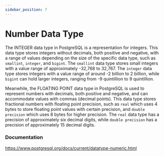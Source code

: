```yaml
---
sidebar_position: 7
---
```


# Number Data Type

The INTEGER data type in PostgreSQL is a representation for integers. This data type stores integers without decimals, both positive and negative, with a range of values depending on the size of the specific data type, such as `smallint`, `integer`, and `bigint`. The `smallint` data type stores small integers with a value range of approximately -32,768 to 32,767. The `integer` data type stores integers with a value range of around -2 billion to 2 billion, while `bigint` can hold larger integers, ranging from -9 quintillion to 9 quintillion.

Meanwhile, the FLOATING POINT data type in PostgreSQL is used to represent numbers with decimals, both positive and negative, and can accommodate values with commas (decimal points). This data type stores fractional numbers with floating point precision, such as `real` which uses 4 bytes to store floating point values with certain precision, and `double precision` which uses 8 bytes for higher precision. The `real` data type has a precision of approximately six decimal digits, while `double precision` has a precision of approximately 15 decimal digits.

### Documentation

https://www.postgresql.org/docs/current/datatype-numeric.html
